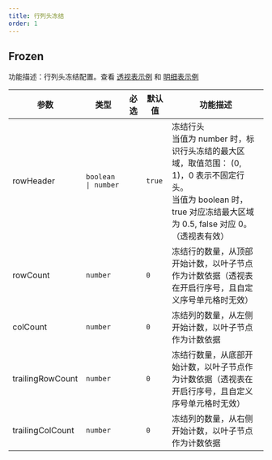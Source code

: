 ```yaml
---
title: 行列头冻结
order: 1
---
```


## Frozen

功能描述：行列头冻结配置。查看 [透视表示例](/examples/layout/frozen/#pivot-frozen-row-header) 和 [明细表示例](/examples/layout/frozen/#table-frozen)

| 参数             | 类型                | 必选 | 默认值 | 功能描述                                                                                                                                                                            |
| ---------------- | ------------------- | ---- | ------ | ----------------------------------------------------------------------------------------------------------------------------------------------------------------------------------- |
| rowHeader        | `boolean \| number` |      | `true` | 冻结行头<br/>当值为 number 时，标识行头冻结的最大区域，取值范围： (0, 1)，0 表示不固定行头。<br/>当值为 boolean 时，true 对应冻结最大区域为 0.5, false 对应 0。<br/> （透视表有效） |
| rowCount         | `number`            |      | `0`    | 冻结行的数量，从顶部开始计数，以叶子节点作为计数依据（透视表在开启行序号，且自定义序号单元格时无效）                                                                                                                            |
| colCount         | `number`            |      | `0`    | 冻结列的数量，从左侧开始计数，以叶子节点作为计数依据                                                                                                                                        |
| trailingRowCount | `number`            |      | `0`    | 冻结行数量，从底部开始计数，以叶子节点作为计数依据（透视表在开启行序号，且自定义序号单元格时无效）                                                                                                                              |
| trailingColCount | `number`            |      | `0`    | 冻结列的数量，从右侧开始计数，以叶子节点作为计数依据                                                                                                                                        |
